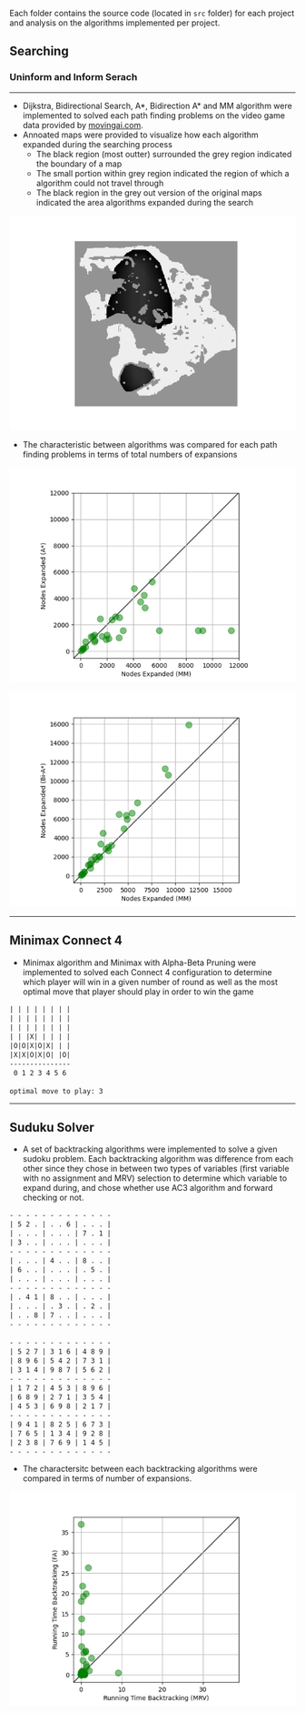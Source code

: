 Each folder contains the source code (located in `src` folder) for each project and analysis on the algorithms implemented per project.

## Searching

### Uninform and Inform Serach

---

- Dijkstra, Bidirectional Search, A*, Bidirection A* and MM algorithm were implemented to solved each path finding problems on the video game data provided by [movingai.com](movingai.com).
- Annoated maps were provided to visualize how each algorithm expanded during the searching process
  - The black region (most outter) surrounded the grey region indicated the boundary of a map
  - The small portion within grey region indicated the region of which a algorithm could not travel through
  - The black region in the grey out version of the original maps indicated the area algorithms expanded during the search

![](https://github.com/Dekr0/search-planning/blob/main/inform-search/src/mm/mm-16.png)

- The characteristic between algorithms was compared for each path finding problems in terms of total numbers of expansions

![](https://github.com/Dekr0/search-planning/blob/main/inform-search/src/nodes_expanded_mm_astar.png)

![](https://github.com/Dekr0/search-planning/blob/main/inform-search/src/nodes_expanded_mm_bi_astar.png)

---

## Minimax Connect 4

- Minimax algorithm and Minimax with Alpha-Beta Pruning were implemented to solved each Connect 4 configuration to determine which player will win in a given number of round as well as the most optimal move that player should play in order to win the game

```
| | | | | | | |
| | | | | | | |
| | | | | | | |
| | |X| | | | |
|O|O|X|O|X| | |
|X|X|O|X|O| |O|
---------------
 0 1 2 3 4 5 6

optimal move to play: 3
```

---

## Suduku Solver

- A set of backtracking algorithms were implemented to solve a given sudoku problem. Each backtracking algorithm was difference from each other since they chose in between two types of variables (first variable with no assignment and MRV) selection to determine which variable to expand during, and chose whether use AC3 algorithm and forward checking or not.

```
- - - - - - - - - - - - -
| 5 2 . | . . 6 | . . . |
| . . . | . . . | 7 . 1 |
| 3 . . | . . . | . . . |
- - - - - - - - - - - - -
| . . . | 4 . . | 8 . . |
| 6 . . | . . . | . 5 . |
| . . . | . . . | . . . |
- - - - - - - - - - - - -
| . 4 1 | 8 . . | . . . |
| . . . | . 3 . | . 2 . |
| . . 8 | 7 . . | . . . |
- - - - - - - - - - - - -

- - - - - - - - - - - - -
| 5 2 7 | 3 1 6 | 4 8 9 |
| 8 9 6 | 5 4 2 | 7 3 1 |
| 3 1 4 | 9 8 7 | 5 6 2 |
- - - - - - - - - - - - -
| 1 7 2 | 4 5 3 | 8 9 6 |
| 6 8 9 | 2 7 1 | 3 5 4 |
| 4 5 3 | 6 9 8 | 2 1 7 |
- - - - - - - - - - - - -
| 9 4 1 | 8 2 5 | 6 7 3 |
| 7 6 5 | 1 3 4 | 9 2 8 |
| 2 3 8 | 7 6 9 | 1 4 5 |
- - - - - - - - - - - - -

```

- The charactersitc between each backtracking algorithms were compared in terms of number of expansions.

![](https://github.com/Dekr0/search-planning/blob/main/sudoku-solver/src/running_time.png)
